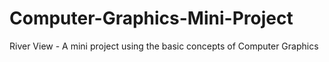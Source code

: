 # Computer-Graphics-Mini-Project
River View - A mini project using the basic concepts of Computer Graphics
